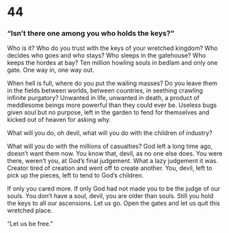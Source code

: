 # 44

### “Isn’t there one among you who holds the keys?”

Who is it? Who do you trust with the keys of your wretched kingdom? Who decides who goes and who stays? Who sleeps in the gatehouse? Who keeps the hordes at bay? Ten million howling souls in bedlam and only one gate. One way in, one way out. 

When hell is full, where do you put the wailing masses? Do you leave them in the fields between worlds, between countries, in seething crawling infinite purgatory? Unwanted in life, unwanted in death, a product of meddlesome beings more powerful than they could ever be. Useless bugs given soul but no purpose, left in the garden to fend for themselves and kicked out of heaven for asking why.

What will you do, oh devil, what will you do with the children of industry?

What will you do with the millions of casualties? God left a long time ago, doesn’t want them now. You know that, devil, as no one else does. You were there, weren’t you, at God’s final judgement. What a lazy judgement it was. Creator tired of creation and went off to create another. You, devil, left to pick up the pieces, left to tend to God’s children. 

If only you cared more. If only God had not made you to be the judge of our souls. You don’t have a soul, devil, you are older than souls. Still you hold the keys to all our ascensions. Let us go. Open the gates and let us quit this wretched place.

“Let us be free.”